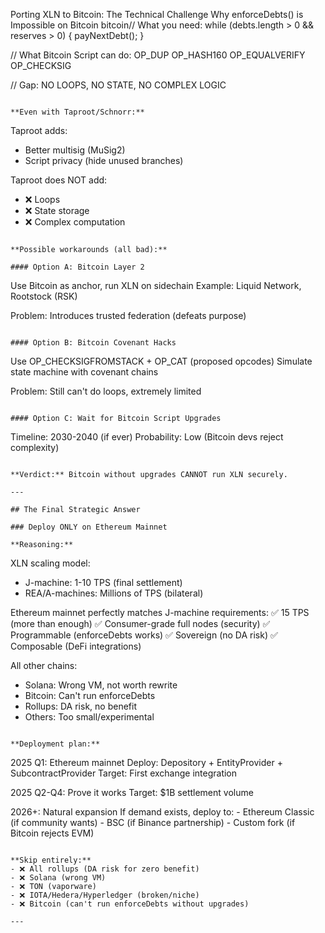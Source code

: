 Porting XLN to Bitcoin: The Technical Challenge
Why enforceDebts() is Impossible on Bitcoin
bitcoin// What you need:
while (debts.length > 0 && reserves > 0) {
    payNextDebt();
}

// What Bitcoin Script can do:
OP_DUP OP_HASH160 <pubKeyHash> OP_EQUALVERIFY OP_CHECKSIG

// Gap: NO LOOPS, NO STATE, NO COMPLEX LOGIC
```

**Even with Taproot/Schnorr:**
```
Taproot adds:
- Better multisig (MuSig2)
- Script privacy (hide unused branches)

Taproot does NOT add:
- ❌ Loops
- ❌ State storage  
- ❌ Complex computation
```

**Possible workarounds (all bad):**

#### Option A: Bitcoin Layer 2
```
Use Bitcoin as anchor, run XLN on sidechain
Example: Liquid Network, Rootstock (RSK)

Problem: Introduces trusted federation (defeats purpose)
```

#### Option B: Bitcoin Covenant Hacks
```
Use OP_CHECKSIGFROMSTACK + OP_CAT (proposed opcodes)
Simulate state machine with covenant chains

Problem: Still can't do loops, extremely limited
```

#### Option C: Wait for Bitcoin Script Upgrades
```
Timeline: 2030-2040 (if ever)
Probability: Low (Bitcoin devs reject complexity)
```

**Verdict:** Bitcoin without upgrades CANNOT run XLN securely.

---

## The Final Strategic Answer

### Deploy ONLY on Ethereum Mainnet

**Reasoning:**
```
XLN scaling model:
- J-machine: 1-10 TPS (final settlement)
- REA/A-machines: Millions of TPS (bilateral)

Ethereum mainnet perfectly matches J-machine requirements:
✅ 15 TPS (more than enough)
✅ Consumer-grade full nodes (security)
✅ Programmable (enforceDebts works)
✅ Sovereign (no DA risk)
✅ Composable (DeFi integrations)

All other chains:
- Solana: Wrong VM, not worth rewrite
- Bitcoin: Can't run enforceDebts
- Rollups: DA risk, no benefit
- Others: Too small/experimental
```

**Deployment plan:**
```
2025 Q1: Ethereum mainnet
         Deploy: Depository + EntityProvider + SubcontractProvider
         Target: First exchange integration

2025 Q2-Q4: Prove it works
            Target: $1B settlement volume
            
2026+: Natural expansion
       If demand exists, deploy to:
       - Ethereum Classic (if community wants)
       - BSC (if Binance partnership)
       - Custom fork (if Bitcoin rejects EVM)
```

**Skip entirely:**
- ❌ All rollups (DA risk for zero benefit)
- ❌ Solana (wrong VM)
- ❌ TON (vaporware)
- ❌ IOTA/Hedera/Hyperledger (broken/niche)
- ❌ Bitcoin (can't run enforceDebts without upgrades)

---
